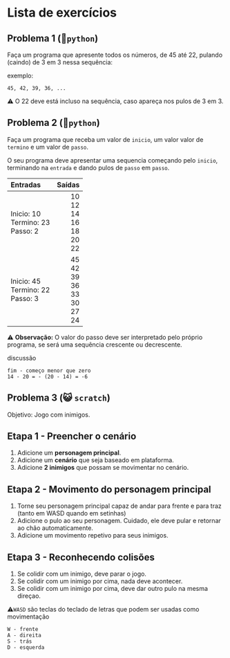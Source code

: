 # Lista de exercícios

## Problema 1 (🐍`python`)

Faça um programa que apresente todos os números, de 45 até 22, pulando (caindo) de 3 em 3 nessa sequência:

exemplo:
```
45, 42, 39, 36, ...
```

⚠️ O 22 deve está incluso na sequência, caso apareça nos pulos de 3 em 3.

## Problema 2 (🐍`python`)

Faça um programa que receba um valor de `inicio`, um valor valor de `termino` e um valor de `passo`.

O seu programa deve apresentar uma sequencia começando pelo `inicio`, terminando na `entrada` e dando pulos de `passo` em `passo`.

|Entradas|Saídas|
|:-|-:|
|Inicio: 10 <br> Termino: 23 <br> Passo: 2|10 <br> 12 <br> 14 <br> 16 <br> 18 <br> 20 <br> 22|
|Inicio: 45 <br> Termino: 22 <br> Passo: 3|45 <br> 42 <br> 39 <br> 36 <br> 33 <br> 30 <br> 27 <br> 24 |

⚠️ **Observação:** O valor do passo deve ser interpretado pelo próprio programa, se será uma sequência crescente ou decrescente.

discussão
```
fim - começo menor que zero
14 - 20 = - (20 - 14) = -6
```


## Problema 3 (😺 `scratch`)

Objetivo: Jogo com inimigos.

## Etapa 1 - Preencher o cenário

1. Adicione um **personagem principal**. <br>
2. Adicione um **cenário** que seja baseado em plataforma. <br>
3. Adicione **2 inimigos** que possam se movimentar no cenário.

## Etapa 2 - Movimento do personagem principal

1. Torne seu personagem principal capaz de andar para frente e para traz (tanto em WASD quando em setinhas)
2. Adicione o pulo ao seu personagem. Cuidado, ele deve pular e retornar ao chão automaticamente.
3. Adicione um movimento repetivo para seus inimigos.

## Etapa 3 - Reconhecendo colisões

1. Se colidir com um inimigo, deve parar o jogo. 
2. Se colidir com um inimigo por cima, nada deve acontecer.
3. Se colidir com um inimigo por cima, deve dar outro pulo na mesma direçao.

⚠️`WASD` são teclas do teclado de letras que podem ser usadas como movimentação

```
W - frente
A - direita
S - trás
D - esquerda
```